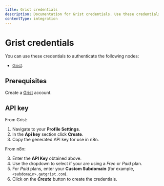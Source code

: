 ```yaml
---
title: Grist credentials
description: Documentation for Grist credentials. Use these credentials to authenticate Grist in n8n, a workflow automation platform.
contentType: integration
---
```


# Grist credentials

You can use these credentials to authenticate the following nodes:

* [Grist](/integrations/builtin/app-nodes/n8n-nodes-base.grist/).

## Prerequisites

Create a [Grist](https://getgrist.com/) account.

## API key

From Grist:

1. Navigate to your **Profile Settings**.
2. In the **Api key** section click **Create**.
3. Copy the generated API key for use in n8n.

From n8n:

3. Enter the **API Key** obtained above.
4. Use the dropdown to select if your are using a *Free* or *Paid* plan.
5. For *Paid* plans, enter your **Custom Subdomain** (for example, `<subdomain>.getgrist.com`).
6. Click on the ***Create*** button to create the credentials.

